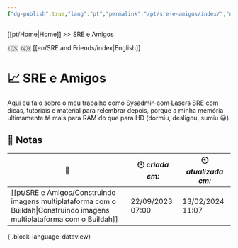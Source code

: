 ```yaml
---
{"dg-publish":true,"lang":"pt","permalink":"/pt/sre-e-amigos/index/","dgPassFrontmatter":true}
---
```


[[pt/Home\|Home]] >> SRE e Amigos

🇺🇸 🇬🇧 [[en/SRE and Friends/index\|English]]
# 📈 SRE e Amigos

Aqui eu falo sobre o meu trabalho como ~~Sysadmin com Lasers~~ SRE com dicas, tutoriais e material para relembrar depois, porque a minha memória ultimamente tá mais para RAM do que para HD (dormiu, desligou, sumiu 😀)

## 📒 Notas

| 🔗                                                                                                                          | 🕙 *criada em:*  | 🕙 *atualizada em:* |
| --------------------------------------------------------------------------------------------------------------------------- | ---------------- | ------------------- |
| [[pt/SRE e Amigos/Construindo imagens multiplataforma com o Buildah\|Construindo imagens multiplataforma com o Buildah]] | 22/09/2023 07:00 | 13/02/2024 11:07    |

{ .block-language-dataview}